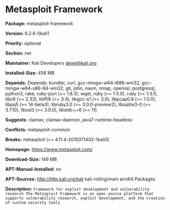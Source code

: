 # Metasploit Framework

__Package:__ metasploit-framework

__Version:__ 6.2.6-0kali1

__Priority:__ optional

__Section:__ net

__Maintainer:__ Kali Developers <devel@kali.org>

__Installed-Size:__ 458 MB

__Depends:__ Depends: bundler, curl, gcc-mingw-w64-i686-win32, gcc-mingw-w64-x86-64-win32, git, john, nasm, nmap, openssl, postgresql, python3, rake, ruby-json (>= 1.8.3), wget, ruby (>= 1:3.0), ruby (<< 1:3.1), libc6 (>= 2.33), libffi8 (>= 3.4), libgcc-s1 (>= 3.0), libpcap0.8 (>= 1.0.0), libpq5 (>= 14-beta3), libruby3.0 (>= 3.0.0-preview2), libsqlite3-0 (>= 3.7.10), libssl3 (>= 3.0.0), libstdc++6 (>= 11)

__Suggests:__ clamav, clamav-daemon, java7-runtime-headless

__Conflicts:__ metasploit-common

__Breaks:__ metasploit (<= 4.11.4-2015071402-1kali0)

__Homepage:__ https://www.metasploit.com/

__Download-Size:__ 149 MB

__APT-Manual-Installed:__ no

__APT-Sources:__ http://http.kali.org/kali kali-rolling/main arm64 Packages

__Description:__ `Framework for exploit development and vulnerability research
 The Metasploit Framework is an open source platform that supports
 vulnerability research, exploit development, and the creation of custom
 security tools`

